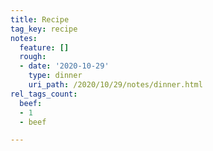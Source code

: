 ```yaml
---
title: Recipe
tag_key: recipe
notes:
  feature: []
  rough:
  - date: '2020-10-29'
    type: dinner
    uri_path: /2020/10/29/notes/dinner.html
rel_tags_count:
  beef:
  - 1
  - beef

---
```

